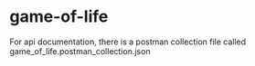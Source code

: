# game-of-life

For api documentation, there is a postman collection file called game_of_life.postman_collection.json